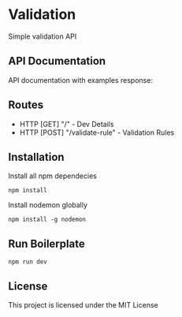 # Validation

Simple validation API

## API Documentation

API documentation with examples response:

## Routes

- HTTP [GET] "/" - Dev Details
- HTTP [POST] "/validate-rule" - Validation Rules

## Installation

Install all npm dependecies

```console
npm install
```

Install nodemon globally

```console
npm install -g nodemon
```

## Run Boilerplate

```console
npm run dev
```

## License

This project is licensed under the MIT License

